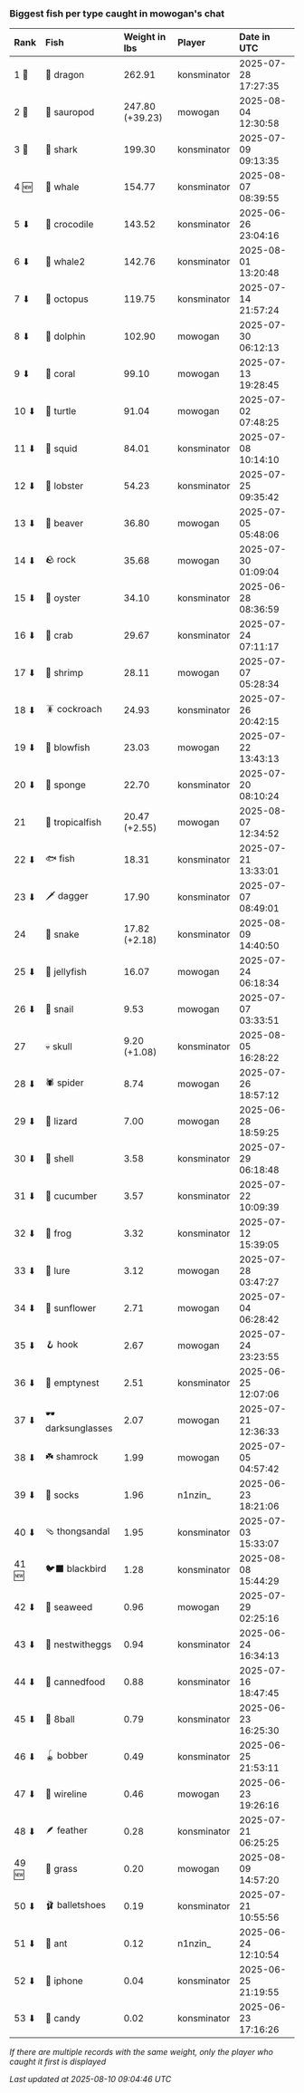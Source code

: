 ### Biggest fish per type caught in mowogan's chat

| Rank  | Fish             | Weight in lbs   | Player      | Date in UTC         |
|:------|:-----------------|:----------------|:------------|:--------------------|
| 1 🥇  | 🐉 dragon        | 262.91          | konsminator | 2025-07-28 17:27:35 |
| 2 🥈  | 🦕 sauropod      | 247.80 (+39.23) | mowogan     | 2025-08-04 12:30:58 |
| 3 🥉  | 🦈 shark         | 199.30          | konsminator | 2025-07-09 09:13:35 |
| 4 🆕  | 🐳 whale         | 154.77          | konsminator | 2025-08-07 08:39:55 |
| 5 ⬇   | 🐊 crocodile     | 143.52          | konsminator | 2025-06-26 23:04:16 |
| 6 ⬇   | 🐋 whale2        | 142.76          | konsminator | 2025-08-01 13:20:48 |
| 7 ⬇   | 🐙 octopus       | 119.75          | konsminator | 2025-07-14 21:57:24 |
| 8 ⬇   | 🐬 dolphin       | 102.90          | mowogan     | 2025-07-30 06:12:13 |
| 9 ⬇   | 🪸 coral         | 99.10           | mowogan     | 2025-07-13 19:28:45 |
| 10 ⬇  | 🐢 turtle        | 91.04           | mowogan     | 2025-07-02 07:48:25 |
| 11 ⬇  | 🦑 squid         | 84.01           | konsminator | 2025-07-08 10:14:10 |
| 12 ⬇  | 🦞 lobster       | 54.23           | konsminator | 2025-07-25 09:35:42 |
| 13 ⬇  | 🦫 beaver        | 36.80           | mowogan     | 2025-07-05 05:48:06 |
| 14 ⬇  | 🪨 rock          | 35.68           | mowogan     | 2025-07-30 01:09:04 |
| 15 ⬇  | 🦪 oyster        | 34.10           | konsminator | 2025-06-28 08:36:59 |
| 16 ⬇  | 🦀 crab          | 29.67           | konsminator | 2025-07-24 07:11:17 |
| 17 ⬇  | 🦐 shrimp        | 28.11           | mowogan     | 2025-07-07 05:28:34 |
| 18 ⬇  | 🪳 cockroach     | 24.93           | konsminator | 2025-07-26 20:42:15 |
| 19 ⬇  | 🐡 blowfish      | 23.03           | mowogan     | 2025-07-22 13:43:13 |
| 20 ⬇  | 🧽 sponge        | 22.70           | konsminator | 2025-07-20 08:10:24 |
| 21    | 🐠 tropicalfish  | 20.47 (+2.55)   | mowogan     | 2025-08-07 12:34:52 |
| 22 ⬇  | 🐟 fish          | 18.31           | konsminator | 2025-07-21 13:33:01 |
| 23 ⬇  | 🗡️ dagger         | 17.90           | konsminator | 2025-07-07 08:49:01 |
| 24    | 🐍 snake         | 17.82 (+2.18)   | konsminator | 2025-08-09 14:40:50 |
| 25 ⬇  | 🪼 jellyfish     | 16.07           | mowogan     | 2025-07-24 06:18:34 |
| 26 ⬇  | 🐌 snail         | 9.53            | mowogan     | 2025-07-07 03:33:51 |
| 27    | 💀 skull         | 9.20 (+1.08)    | konsminator | 2025-08-05 16:28:22 |
| 28 ⬇  | 🕷️ spider         | 8.74            | mowogan     | 2025-07-26 18:57:12 |
| 29 ⬇  | 🦎 lizard        | 7.00            | mowogan     | 2025-06-28 18:59:25 |
| 30 ⬇  | 🐚 shell         | 3.58            | konsminator | 2025-07-29 06:18:48 |
| 31 ⬇  | 🥒 cucumber      | 3.57            | konsminator | 2025-07-22 10:09:39 |
| 32 ⬇  | 🐸 frog          | 3.32            | konsminator | 2025-07-12 15:39:05 |
| 33 ⬇  | 🎏 lure          | 3.12            | mowogan     | 2025-07-28 03:47:27 |
| 34 ⬇  | 🌻 sunflower     | 2.71            | mowogan     | 2025-07-04 06:28:42 |
| 35 ⬇  | 🪝 hook          | 2.67            | mowogan     | 2025-07-24 23:23:55 |
| 36 ⬇  | 🪹 emptynest     | 2.51            | konsminator | 2025-06-25 12:07:06 |
| 37 ⬇  | 🕶️ darksunglasses | 2.07            | mowogan     | 2025-07-21 12:36:33 |
| 38 ⬇  | ☘️ shamrock       | 1.99            | mowogan     | 2025-07-05 04:57:42 |
| 39 ⬇  | 🧦 socks         | 1.96            | n1nzin_     | 2025-06-23 18:21:06 |
| 40 ⬇  | 🩴 thongsandal   | 1.95            | konsminator | 2025-07-03 15:33:07 |
| 41 🆕 | 🐦‍⬛ blackbird     | 1.28            | konsminator | 2025-08-08 15:44:29 |
| 42 ⬇  | 🌿 seaweed       | 0.96            | mowogan     | 2025-07-29 02:25:16 |
| 43 ⬇  | 🪺 nestwitheggs  | 0.94            | konsminator | 2025-06-24 16:34:13 |
| 44 ⬇  | 🥫 cannedfood    | 0.88            | konsminator | 2025-07-16 18:47:45 |
| 45 ⬇  | 🎱 8ball         | 0.79            | konsminator | 2025-06-23 16:25:30 |
| 46 ⬇  | 🪀 bobber        | 0.49            | konsminator | 2025-06-25 21:53:11 |
| 47 ⬇  | 🧵 wireline      | 0.46            | mowogan     | 2025-06-23 19:26:16 |
| 48 ⬇  | 🪶 feather       | 0.28            | konsminator | 2025-07-21 06:25:25 |
| 49 🆕 | 🌾 grass         | 0.20            | mowogan     | 2025-08-09 14:57:20 |
| 50 ⬇  | 🩰 balletshoes   | 0.19            | konsminator | 2025-07-21 10:55:56 |
| 51 ⬇  | 🐜 ant           | 0.12            | n1nzin_     | 2025-06-24 12:10:54 |
| 52 ⬇  | 📱 iphone        | 0.04            | konsminator | 2025-06-25 21:19:55 |
| 53 ⬇  | 🍬 candy         | 0.02            | konsminator | 2025-06-23 17:16:26 |

_If there are multiple records with the same weight, only the player who caught it first is displayed_

_Last updated at 2025-08-10 09:04:46 UTC_